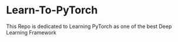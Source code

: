 # Learn-To-PyTorch
This Repo is dedicated to Learning PyTorch as one of the best Deep Learning Framework

<!--
123456789101112345678
1234567891011121314151617
123
-->
